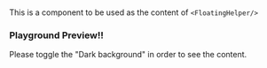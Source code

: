 # <FloatingHelperContent/>

This is a component to be used as the content of `<FloatingHelper/>`

### Playground Preview!!
Please toggle the "Dark background" in order to see the content.